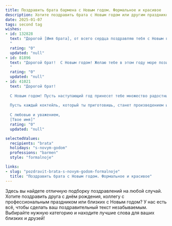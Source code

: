 ```yaml
---
title: Поздравить брата бармена с Новым годом. Формальное и красивое
description: Хотите поздравить брата с Новым годом или другим праздником? Наш ИИ создаст незабываемое поздравление, а вы обязательно выделитесь среди других.  
date: 2025-01-07
tags: second tag
wishes:
- id: 132828
  text: "Дорогой [Имя брата], от всего сердца поздравляю тебя с Новым годом! Желаю тебе в новом году крепкого здоровья, профессиональных успехов в твоей интересной профессии бармена,  счастья, благополучия и ярких, незабываемых моментов. Пусть каждый день будет наполнен позитивом, а твой талант и мастерство всегда будут востребованы. С Новым годом!
  "
  rating: "0"
  updated: "null"
- id: 81896
  text: "Дорогой брат!  С Новым годом! Желаю тебе в этом году море позитивных эмоций, ярких впечатлений и, конечно же, непрерывного потока благодарных гостей за твоей барной стойкой. Пусть каждый бокал, приготовленный тобой, приносит радость и улыбки!
  "
  rating: "0"
  updated: "null"
- id: 41021
  text: "Дорогой брат!
  
  С Новым годом! Пусть наступающий год принесет тебе множество радостных моментов, ярких событий и незабываемых встреч. В твоем замечательном ремесле бармена желаю творческого вдохновения и новых кулинарных свершений.
  
  Пусть каждый коктейль, который ты приготовишь, станет произведением искусства, а гости всегда уходят с улыбкой и хорошим настроением! Желаю здоровья, благополучия и удачи во всех начинаниях. Пусть мимолетные радости становятся постоянными, а мечты, казавшиеся труднодостижимыми, сбываются с легкостью.
  
  С любовью и уважением,
  [Твое имя]"
  rating: "0"
  updated: "null"

selectedValues:
  recipients: "brata"
  holidays: "s-novym-godom"
  professions: "barmen"
  style: "formalnoje"

links:
- slug: "pozdravit-brata-s-novym-godom-formalnoje"
  title: "Поздравить брата с Новым годом. Формальное и красивое"
---
```


Здесь вы найдете отличную подборку поздравлений на любой случай.
Хотите поздравить друга с днём рождения, коллегу с профессиональным праздником или близких с Новым годом? У нас есть всё, чтобы сделать ваш поздравительный текст незабываемым. Выбирайте нужную категорию и находите лучшие слова для ваших близких и друзей!
